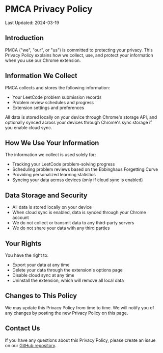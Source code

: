# PMCA Privacy Policy

Last Updated: 2024-03-19

## Introduction
PMCA ("we", "our", or "us") is committed to protecting your privacy. This Privacy Policy explains how we collect, use, and protect your information when you use our Chrome extension.

## Information We Collect
PMCA collects and stores the following information:
- Your LeetCode problem submission records
- Problem review schedules and progress
- Extension settings and preferences

All data is stored locally on your device through Chrome's storage API, and optionally synced across your devices through Chrome's sync storage if you enable cloud sync.

## How We Use Your Information
The information we collect is used solely for:
- Tracking your LeetCode problem-solving progress
- Scheduling problem reviews based on the Ebbinghaus Forgetting Curve
- Providing personalized learning statistics
- Syncing your data across devices (only if cloud sync is enabled)

## Data Storage and Security
- All data is stored locally on your device
- When cloud sync is enabled, data is synced through your Chrome account
- We do not collect or transmit data to any third-party servers
- We do not share your data with any third parties

## Your Rights
You have the right to:
- Export your data at any time
- Delete your data through the extension's options page
- Disable cloud sync at any time
- Uninstall the extension, which will remove all local data

## Changes to This Policy
We may update this Privacy Policy from time to time. We will notify you of any changes by posting the new Privacy Policy on this page.

## Contact Us
If you have any questions about this Privacy Policy, please create an issue on our [GitHub repository](https://github.com/Vstay97/PMCA).
